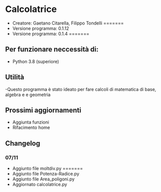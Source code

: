 # Calcolatrice
- Creatore: Gaetano Citarella, Filippo Tondelli
=======
- Versione programma: 0.1.12
- Versione programma: 0.1.4
=======
## Per funzionare neccessità di:
- Python 3.8 (superiore)
## Utilità
-Questo programma è stato ideato per fare calcoli di matematica di base, algebra e e geometria
## Prossimi aggiornamenti
- Aggiunta funzioni
- Rifacimento home
## Changelog
### 07/11
- Aggiunto file moltdiv.py
=======
- Aggiunto file Potenza-Radice.py
- Aggiunto file Area_poligoni.py
- Aggiornato calcolatrice.py